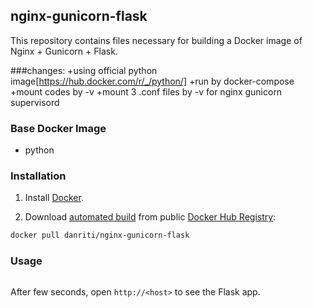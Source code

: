 ## nginx-gunicorn-flask

This repository contains files necessary for building a Docker image of
Nginx + Gunicorn + Flask.

###changes:
    +using official python image[https://hub.docker.com/r/_/python/]
    +run by docker-compose
    +mount codes by -v
    +mount 3 .conf files by -v for nginx gunicorn supervisord


### Base Docker Image

* python


### Installation

1. Install [Docker](https://www.docker.com/).

2. Download [automated build](https://registry.hub.docker.com/u/danriti/nginx-gunicorn-flask/) from public [Docker Hub Registry](https://registry.hub.docker.com/):

```bash
docker pull danriti/nginx-gunicorn-flask
```


### Usage

```run py docker-compose

```

After few seconds, open `http://<host>` to see the Flask app.
